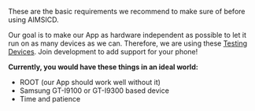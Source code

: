 These are the basic requirements we recommend to make sure of before using AIMSICD.

Our goal is to make our App as hardware independent as possible to let it run on as many devices as we can. Therefore, we are using these [Testing Devices](https://github.com/SecUpwN/Android-IMSI-Catcher-Detector/wiki/Testing-Devices). Join development to add support for your phone!

**Currently, you would have these things in an ideal world:**

* ROOT (our App should work well without it)
* Samsung GT-I9100 or GT-I9300 based device
* Time and patience